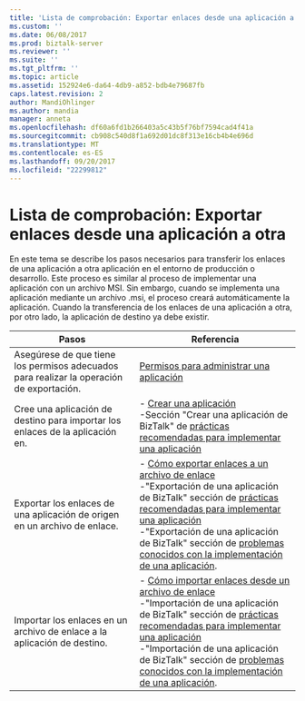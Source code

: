 ```yaml
---
title: 'Lista de comprobación: Exportar enlaces desde una aplicación a otra | Documentos de Microsoft'
ms.custom: ''
ms.date: 06/08/2017
ms.prod: biztalk-server
ms.reviewer: ''
ms.suite: ''
ms.tgt_pltfrm: ''
ms.topic: article
ms.assetid: 152924e6-da64-4db9-a852-bdb4e79687fb
caps.latest.revision: 2
author: MandiOhlinger
ms.author: mandia
manager: anneta
ms.openlocfilehash: df60a6fd1b266403a5c43b5f76bf7594cad4f41a
ms.sourcegitcommit: cb908c540d8f1a692d01dc8f313e16cb4b4e696d
ms.translationtype: MT
ms.contentlocale: es-ES
ms.lasthandoff: 09/20/2017
ms.locfileid: "22299812"
---
```

# <a name="checklist-exporting-bindings-from-one-application-to-another"></a>Lista de comprobación: Exportar enlaces desde una aplicación a otra
En este tema se describe los pasos necesarios para transferir los enlaces de una aplicación a otra aplicación en el entorno de producción o desarrollo. Este proceso es similar al proceso de implementar una aplicación con un archivo MSI. Sin embargo, cuando se implementa una aplicación mediante un archivo .msi, el proceso creará automáticamente la aplicación. Cuando la transferencia de los enlaces de una aplicación a otra, por otro lado, la aplicación de destino ya debe existir.  
  
|Pasos|Referencia|  
|-----------|---------------|  
|Asegúrese de que tiene los permisos adecuados para realizar la operación de exportación.|[Permisos para administrar una aplicación](../technical-guides/permissions-for-managing-an-application.md)|  
|Cree una aplicación de destino para importar los enlaces de la aplicación en.|-   [Crear una aplicación](../technical-guides/creating-an-application.md)<br />-Sección "Crear una aplicación de BizTalk" de [prácticas recomendadas para implementar una aplicación](../technical-guides/best-practices-for-deploying-an-application.md)|  
|Exportar los enlaces de una aplicación de origen en un archivo de enlace.|-   [Cómo exportar enlaces a un archivo de enlace](../technical-guides/how-to-export-bindings-to-a-binding-file.md)<br />-"Exportación de una aplicación de BizTalk" sección de [prácticas recomendadas para implementar una aplicación](../technical-guides/best-practices-for-deploying-an-application.md)<br />-"Exportación de una aplicación de BizTalk" sección de [problemas conocidos con la implementación de una aplicación](../technical-guides/known-issues-with-deploying-an-application.md).|  
|Importar los enlaces en un archivo de enlace a la aplicación de destino.|-   [Cómo importar enlaces desde un archivo de enlace](../technical-guides/how-to-import-bindings-from-a-binding-file.md)<br />-"Importación de una aplicación de BizTalk" sección de [prácticas recomendadas para implementar una aplicación](../technical-guides/best-practices-for-deploying-an-application.md)<br />-"Importación de una aplicación de BizTalk" sección de [problemas conocidos con la implementación de una aplicación](../technical-guides/known-issues-with-deploying-an-application.md).|